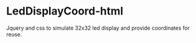 # LedDisplayCoord-html
Jquery and css to simulate 32x32 led display and provide coordinates for reuse.
